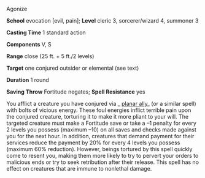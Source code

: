 Agonize

**School** evocation [evil, pain]; **Level** cleric 3, sorcerer/wizard 4, summoner 3

**Casting Time** 1 standard action

**Components** V, S

**Range** close (25 ft. + 5 ft./2 levels)

**Target** one conjured outsider or elemental (see text)

**Duration** 1 round

**Saving Throw** Fortitude negates; **Spell Resistance** yes

You afflict a creature you have conjured via _ [planar ally](spells/planarAlly.md#_planar-ally)_ (or a similar spell) with bolts of vicious energy. These foul energies inflict terrible pain upon the conjured creature, torturing it to make it more pliant to your will. The targeted creature must make a Fortitude save or take a –1 penalty for every 2 levels you possess (maximum –10) on all saves and checks made against you for the next hour. In addition, creatures that demand payment for their services reduce the payment by 20% for every 4 levels you possess (maximum 60% reduction). However, beings tortured by this spell quickly come to resent you, making them more likely to try to pervert your orders to malicious ends or try to seek retribution after their release. This spell has no effect on creatures that are immune to nonlethal damage.

